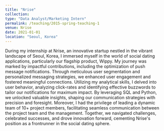 ```yaml
---
title: "Nrise"
collection: 
type: "Data Analyst/Marketing Intern"
permalink: /teaching/2015-spring-teaching-1
venue: Nrise
date: 2021-01-01
location: "Seoul, Korea"
---
```


During my internship at Nrise, an innovative startup nestled in the vibrant landscape of Seoul, Korea, I immersed myself in the world of social dating applications, particularly our flagship product, Wippy. My journey was marked by impactful contributions, including the optimization of push message notifications. Through meticulous user segmentation and personalized messaging strategies, we enhanced user engagement and fostered meaningful connections. Utilizing my analytical skills, I delved into user behavior, analyzing click-rates and identifying effective buzzwords to tailor our notifications for maximum impact. By leveraging SQL and Python, we unlocked valuable insights, shaping our communication strategies with precision and foresight. Moreover, I had the privilege of leading a dynamic team of 10+ project members, facilitating seamless communication between the project team and the management. Together, we navigated challenges, celebrated successes, and drove innovation forward, cementing Nrise's position as a frontrunner in the social dating sphere.
